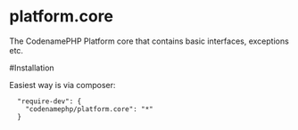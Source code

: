 platform.core
=============

The CodenamePHP Platform core that contains basic interfaces, exceptions etc.

#Installation

Easiest way is via composer:

```
  "require-dev": {
    "codenamephp/platform.core": "*"
  }
```
